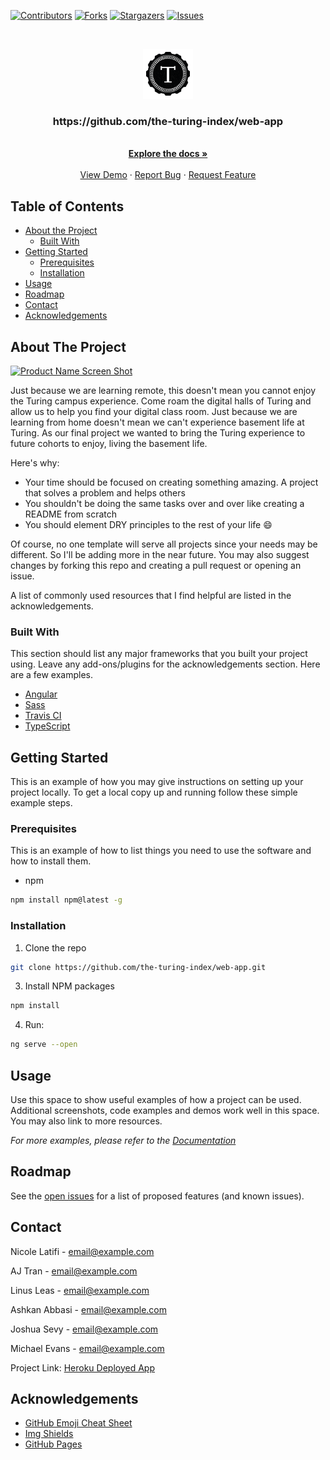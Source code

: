 [![Contributors][contributors-shield]][contributors-url]
[![Forks][forks-shield]][forks-url]
[![Stargazers][stars-shield]][stars-url]
[![Issues][issues-shield]][issues-url]
<!-- [![LinkedIn][linkedin-shield]][linkedin-url] -->

<br />
<p align="center">
  <a href="">
    <img src="./src/assets/img/turingLogo.png" alt="Logo" width="80" height="80">
  </a>

  <h3 align="center">https://github.com/the-turing-index/web-app</h3>

  <p align="center">
    <br />
    <a href="git hub url"><strong>Explore the docs »</strong></a>
    <br />
    <br />
    <a href="git hub url">View Demo</a>
    ·
    <a href="git hub url/issues">Report Bug</a>
    ·
    <a href="git hub url/issues">Request Feature</a>
  </p>
</p>

## Table of Contents

* [About the Project](#about-the-project)
  * [Built With](#built-with)
* [Getting Started](#getting-started)
  * [Prerequisites](#prerequisites)
  * [Installation](#installation)
* [Usage](#usage)
* [Roadmap](#roadmap)
* [Contact](#contact)
* [Acknowledgements](#acknowledgements)



<!-- ABOUT THE PROJECT -->
## About The Project

[![Product Name Screen Shot][product-screenshot]](https://example.com)

Just because we are learning remote, this doesn't mean you cannot enjoy the Turing campus experience. Come roam the digital halls of Turing and allow us to help you find your digital class room. Just because we are learning from home doesn't mean we can't experience basement life at Turing. As our final project we wanted to bring the Turing experience to future cohorts to enjoy, living the basement life.

Here's why:
* Your time should be focused on creating something amazing. A project that solves a problem and helps others
* You shouldn't be doing the same tasks over and over like creating a README from scratch
* You should element DRY principles to the rest of your life :smile:

Of course, no one template will serve all projects since your needs may be different. So I'll be adding more in the near future. You may also suggest changes by forking this repo and creating a pull request or opening an issue.

A list of commonly used resources that I find helpful are listed in the acknowledgements.

### Built With
This section should list any major frameworks that you built your project using. Leave any add-ons/plugins for the acknowledgements section. Here are a few examples.

* [Angular](https://angular.io/)
* [Sass](https://sass-lang.com/)
* [Travis CI](https://travis-ci.org/)
* [TypeScript](https://www.typescriptlang.org/)



<!-- GETTING STARTED -->
## Getting Started

This is an example of how you may give instructions on setting up your project locally.
To get a local copy up and running follow these simple example steps.

### Prerequisites

This is an example of how to list things you need to use the software and how to install them.
* npm
```sh
npm install npm@latest -g
```

### Installation


1. Clone the repo
```sh
git clone https://github.com/the-turing-index/web-app.git
```
3. Install NPM packages
```sh
npm install
```
4. Run:
 ```sh
 ng serve --open
 ```





<!-- USAGE EXAMPLES -->
## Usage

Use this space to show useful examples of how a project can be used. Additional screenshots, code examples and demos work well in this space. You may also link to more resources.

_For more examples, please refer to the [Documentation](https://example.com)_



<!-- ROADMAP -->
## Roadmap

See the [open issues](https://github.com/the-turing-index/web-app/issues) for a list of proposed features (and known issues).


<!-- CONTACT -->
## Contact

Nicole Latifi - email@example.com

AJ Tran -  email@example.com

Linus Leas - email@example.com

Ashkan Abbasi - email@example.com

Joshua Sevy - email@example.com

Michael Evans -  email@example.com


Project Link: [Heroku Deployed App](https://github.com/your_username/repo_name)


<!-- ACKNOWLEDGEMENTS -->
## Acknowledgements
* [GitHub Emoji Cheat Sheet](https://www.webpagefx.com/tools/emoji-cheat-sheet)
* [Img Shields](https://shields.io)
* [GitHub Pages](https://pages.github.com)


<!-- MARKDOWN LINKS & IMAGES -->
<!-- https://www.markdownguide.org/basic-syntax/#reference-style-links -->
[contributors-shield]: https://img.shields.io/github/contributors/the-turing-index/web-app.svg?style=flat-square
[contributors-url]: https://github.com/the-turing-index/web-app/graphs/contributors
[forks-shield]: https://img.shields.io/github/forks/the-turing-index/web-app.svg?style=flat-square
[forks-url]: https://github.com/the-turing-index/web-app/network/members
[stars-shield]: https://img.shields.io/github/stars/the-turing-index/web-app.svg?style=flat-square
[stars-url]: https://github.com/the-turing-index/web-app/stargazers
[issues-shield]: https://img.shields.io/github/issues/the-turing-index/web-app.svg?style=flat-square
[issues-url]: https://github.com/the-turing-index/web-app/issues
[license-shield]: https://img.shields.io/github/license/the-turing-index/web-app.svg?style=flat-square
[license-url]: https://github.com/the-turing-index/web-app/blob/master/LICENSE.txt
[product-screenshot]: images/screenshot.png

